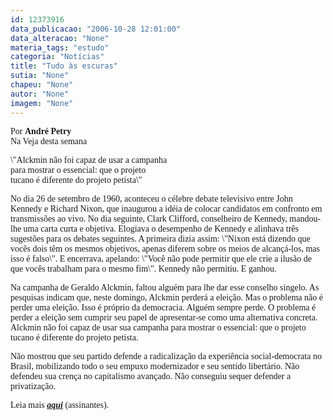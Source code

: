 ```yaml
---
id: 12373916
data_publicacao: "2006-10-28 12:01:00"
data_alteracao: "None"
materia_tags: "estudo"
categoria: "Notícias"
title: "Tudo às escuras"
sutia: "None"
chapeu: "None"
autor: "None"
imagem: "None"
---
```

<p><P><FONT face=Verdana>Por <STRONG>André Petry</STRONG><BR>Na Veja desta semana</FONT></P></p>
<p><P><FONT face=Verdana>\"Alckmin não foi capaz de usar a campanha<BR>para mostrar o essencial: que o projeto<BR>tucano é diferente do projeto petista\"&nbsp;&nbsp; </FONT></P></p>
<p><P><FONT face=Verdana>No dia 26 de setembro de 1960, aconteceu o célebre debate televisivo entre John Kennedy e Richard Nixon, que inaugurou a idéia de colocar candidatos em confronto em transmissões ao vivo. No dia seguinte, Clark Clifford, conselheiro de Kennedy, mandou-lhe uma carta curta e objetiva. Elogiava o desempenho de Kennedy e alinhava três sugestões para os debates seguintes. A primeira dizia assim: \"Nixon está dizendo que vocês dois têm os mesmos objetivos, apenas diferem sobre os meios de alcançá-los, mas isso é falso\". E encerrava, apelando: \"Você não pode permitir que ele crie a ilusão de que vocês trabalham para o mesmo fim\". Kennedy não permitiu. E ganhou. </FONT></P></p>
<p><P><FONT face=Verdana>Na campanha de Geraldo Alckmin, faltou alguém para lhe dar esse conselho singelo. As pesquisas indicam que, neste domingo, Alckmin perderá a eleição. Mas o problema não é perder uma eleição. Isso é próprio da democracia. Alguém sempre perde. O problema é perder a eleição sem cumprir seu papel de apresentar-se como uma alternativa concreta. Alckmin não foi capaz de usar sua campanha para mostrar o essencial: que o projeto tucano é diferente do projeto petista. </FONT></P></p>
<p><P><FONT face=Verdana>Não mostrou que seu partido defende a radicalização da experiência social-democrata no Brasil, mobilizando todo o seu empuxo modernizador e seu sentido libertário. Não defendeu sua crença no capitalismo avançado. Não conseguiu sequer defender a privatização. </FONT></P></p>
<p><P><FONT face=Verdana>Leia mais <STRONG><EM><A href=\"https://veja.abril.uol.com.br/011106/andre_petry.html\" target=_blank>aqui</A></EM></STRONG> (assinantes).</FONT></P> </p>
